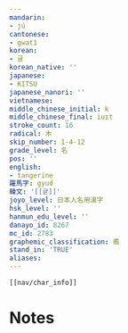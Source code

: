 ```yaml
---
mandarin:
- jú
cantonese:
- gwat1
korean:
- 귤
korean_native: ''
japanese:
- KITSU
japanese_nanori: ''
vietnamese:
middle_chinese_initial: k
middle_chinese_final: iuɪt
stroke_count: 16
radical: 木
skip_number: 1-4-12
grade_level: 名
pos: ''
english:
- tangerine
羅馬字: gyud
韓文: '[[귣]]'
joyo_level: 日本人名用漢字
hsk_level: ''
hanmun_edu_level: ''
danayo_id: 8267
mc_id: 2783
graphemic_classification: 矞
stand_in: 'TRUE'
aliases:
---
```

```meta-bind-embed
[[nav/char_info]]
```

# Notes
